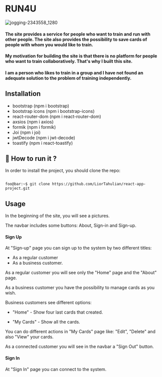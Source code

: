 # RUN4U

![jogging-2343558_1280](https://github.com/LiorTahulian/react-app-project/assets/111439929/bd21425c-01a0-4082-93ef-d4e7c9601aec)

#### The site provides a service for people who want to train and run with other people. The site also provides the possibility to save cards of people with whom you would like to train.

#### My motivation for building the site is that there is no platform for people who want to train collaboratively. That's why I built this site.

#### I am a person who likes to train in a group and I have not found an adequate solution to the problem of training independently.

## Installation

- bootstrap (npm i bootstrap)
- bootstrap icons (npm i bootstrap-icons)
- react-router-dom (npm i react-router-dom)
- axsios (npm i axios)
- formik (npm i formik)
- Joi (npm i joi)
- jwtDecode (npm i jwt-decode)
- toastify (npm i react-toastify)

## 🚀 How to run it ?

In order to install the project, you should clone the repo:

```

foo@bar:~$ git clone https://github.com/LiorTahulian/react-app-project.git

```

## Usage

In the beginning of the site, you will see a pictures.

The navbar includes some buttons: About, Sign-in and Sign-up.

#### Sign Up

At "Sign-up" page you can sign up to the system by two different titles:

- As a regular customer 
- As a business customer.

As a regular customer you will see only the "Home" page and the "About" page.

As a business customer you have the possibility to manage cards as you wish.

Business customers see different options:

- "Home" - Show four last cards that created.

- "My Cards" - Show all the cards.

You can do different actions in "My Cards" page like: "Edit", "Delete" and also "View" your cards.

As a connected customer you will see in the navbar a "Sign Out" button.

#### Sign In

At "Sign In" page you can connect to the system.
